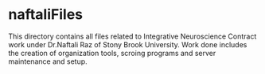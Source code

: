 # naftaliFiles

This directory contains all files related to Integrative Neuroscience Contract work under Dr.Naftali Raz of Stony Brook University. Work done includes the creation of organization tools, scroing programs and server maintenance and setup.

